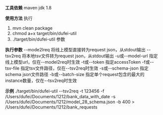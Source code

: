 **工具依赖**
maven
jdk 1.8

**使用方法**
执行
1) mvn clean package
2) chmod a+x target/bin/dufei-util
3) ./target/bin/dufei-util 参数

**执行参数**
--mode2lreq 将线上模型直接转为request json，从stdout输出
--tsv2req 将本地tsv文件转为request json，从stdout输出
-u或--model-url 指定线上模型url，仅在--model2req时生效
-t或--token 指定accessToken
-f或--tsv-file 指定tsv文件路径，仅在--tsv2req时生效
-s或--schema-json 指定schema json文件路径
-b或--batch-size 指定单个request包含的最大的instance数量，仅在--tsv2req时生效

**示例**
./target/bin/dufei-util --tsv2req -t 123456 -f /Users/dufei/Documents/1212/bank_data_with_date -s /Users/dufei/Documents/1212/model_28_schema.json -b 400 > /Users/dufei/Documents/1212/bank_requests
